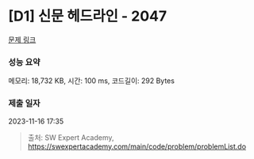 # [D1] 신문 헤드라인 - 2047 

[문제 링크](https://swexpertacademy.com/main/code/problem/problemDetail.do?contestProbId=AV5QKsLaAy0DFAUq) 

### 성능 요약

메모리: 18,732 KB, 시간: 100 ms, 코드길이: 292 Bytes

### 제출 일자

2023-11-16 17:35



> 출처: SW Expert Academy, https://swexpertacademy.com/main/code/problem/problemList.do